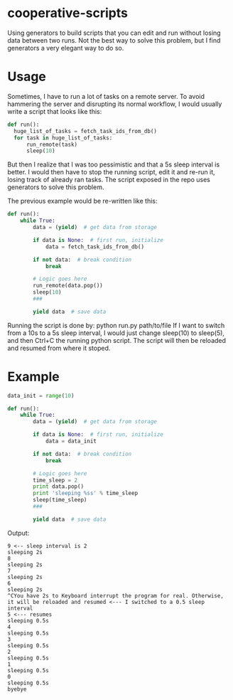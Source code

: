 # cooperative-scripts
Using generators to build scripts that you can edit and run without losing data between two runs. 
Not the best way to solve this problem, but I find generators a very elegant way to do so.

# Usage

Sometimes, I have to run a lot of tasks on a remote server. To avoid hammering the server and disrupting its normal workflow, I would usually write a script that looks like this:

```python
def run():
  huge_list_of_tasks = fetch_task_ids_from_db()
  for task in huge_list_of_tasks:
      run_remote(task)
      sleep(10)
```

But then I realize that I was too pessimistic and that a 5s sleep interval is better. I would then have to stop the running script, edit it and re-run it, losing track of already ran tasks.
The script exposed in the repo uses generators to solve this problem. 

The previous example would be re-written like this:

```python
def run():
    while True:
        data = (yield)  # get data from storage

        if data is None:  # first run, initialize
            data = fetch_task_ids_from_db()

        if not data:  # break condition
            break

        # Logic goes here
        run_remote(data.pop())
        sleep(10)
        ###

        yield data  # save data
```

Running the script is done by: python run.py path/to/file
If I want to switch from a 10s to a 5s sleep interval, I would just change sleep(10) to sleep(5), and then Ctrl+C the running python script.
The script will then be reloaded and resumed from where it stoped.

# Example
```python
data_init = range(10)

def run():
    while True:
        data = (yield)  # get data from storage

        if data is None:  # first run, initialize
            data = data_init

        if not data:  # break condition
            break

        # Logic goes here
        time_sleep = 2
        print data.pop()
        print 'sleeping %ss' % time_sleep
        sleep(time_sleep)
        ###

        yield data  # save data
```

Output:

```
9 <-- sleep interval is 2
sleeping 2s
8
sleeping 2s
7
sleeping 2s
6
sleeping 2s
^CYou have 2s to Keyboard interrupt the program for real. Otherwise, it will be reloaded and resumed <--- I switched to a 0.5 sleep interval
5 <--- resumes
sleeping 0.5s
4
sleeping 0.5s
3
sleeping 0.5s
2
sleeping 0.5s
1
sleeping 0.5s
0
sleeping 0.5s
byebye
```

